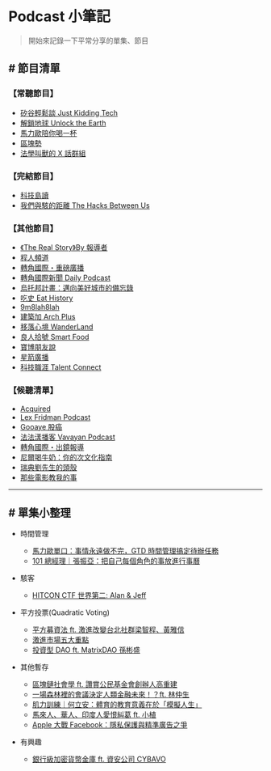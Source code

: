 ##### <!-- ref -->

###### <!-- 常聽節目 -->

[矽谷輕鬆談 just kidding tech]: https://podcasts.apple.com/tw/podcast/%E7%9F%BD%E8%B0%B7%E8%BC%95%E9%AC%86%E8%AB%87-just-kidding-tech/id1493189417
[解鎖地球 unlock the earth]: https://podcasts.apple.com/tw/podcast/%E8%A7%A3%E9%8E%96%E5%9C%B0%E7%90%83-unlock-the-earth/id1476564589
[馬力歐陪你喝一杯]: https://podcasts.apple.com/tw/podcast/%E9%A6%AC%E5%8A%9B%E6%AD%90%E9%99%AA%E4%BD%A0%E5%96%9D%E4%B8%80%E6%9D%AF/id1192212072
[區塊勢]: https://podcasts.apple.com/tw/podcast/%E5%8D%80%E5%A1%8A%E5%8B%A2/id1441274280
[《the real story》by 報導者]: https://podcasts.apple.com/tw/podcast/the-real-story-by-%E5%A0%B1%E5%B0%8E%E8%80%85/id1525816185
[程人頻道]: https://podcasts.apple.com/tw/podcast/%E7%A8%8B%E4%BA%BA%E9%A0%BB%E9%81%93/id1533113063
[轉角國際・重磅廣播]: https://podcasts.apple.com/tw/podcast/%E8%BD%89%E8%A7%92%E5%9C%8B%E9%9A%9B-%E9%87%8D%E7%A3%85%E5%BB%A3%E6%92%AD/id1202558455
[轉角國際新聞 daily podcast]: https://podcasts.apple.com/tw/podcast/%E8%BD%89%E8%A7%92%E5%9C%8B%E9%9A%9B%E6%96%B0%E8%81%9E-daily-podcast/id1469553043
[烏托邦計畫：邁向美好城市的備忘錄]: https://podcasts.apple.com/tw/podcast/%E7%83%8F%E6%89%98%E9%82%A6%E8%A8%88%E7%95%AB-%E9%82%81%E5%90%91%E7%BE%8E%E5%A5%BD%E5%9F%8E%E5%B8%82%E7%9A%84%E5%82%99%E5%BF%98%E9%8C%84/id1578610001
[法學叫獸的 x 話群組]: https://podcasts.apple.com/tw/podcast/%E6%B3%95%E5%AD%B8%E5%8F%AB%E7%8D%B8%E7%9A%84x%E8%A9%B1%E7%BE%A4%E7%B5%84/id1543589611
[寶博朋友說]: https://podcasts.apple.com/tw/podcast/%E5%AF%B6%E5%8D%9A%E6%9C%8B%E5%8F%8B%E8%AA%AA/id1484923390
[建築加 arch plus]: https://podcasts.apple.com/tw/podcast/%E5%BB%BA%E7%AF%89%E5%8A%A0-arch-plus/id1505803192
[移落心境 wanderland]: https://podcasts.apple.com/tw/podcast/%E7%A7%BB%E8%90%BD%E5%BF%83%E5%A2%83-wanderland/id1515532162
[9m8lah8lah]: https://podcasts.apple.com/tw/podcast/9m8lah8lah/id1517855276
[吃史 eat history]: https://podcasts.apple.com/tw/podcast/%E5%90%83%E5%8F%B2-eat-history/id1512632541
[星箭廣播]: https://podcasts.apple.com/tw/podcast/%E6%98%9F%E7%AE%AD%E5%BB%A3%E6%92%AD/id1459758276
[良人拾號 smart food]: https://podcasts.apple.com/tw/podcast/%E8%89%AF%E4%BA%BA%E6%8B%BE%E8%99%9Fsmart-food/id1412392029
[科技職涯 talent connect]: https://podcasts.apple.com/tw/podcast/%E7%A7%91%E6%8A%80%E8%81%B7%E6%B6%AF-talent-connect/id1500645516

###### <!-- 完結節目 -->

[科技島讀]: https://podcasts.apple.com/tw/podcast/%E7%A7%91%E6%8A%80%E5%B3%B6%E8%AE%80/id1264391007
[我們與駭的距離 the hacks between us]: https://podcasts.apple.com/tw/podcast/%E6%88%91%E5%80%91%E8%88%87%E9%A7%AD%E7%9A%84%E8%B7%9D%E9%9B%A2-the-hacks-between-us/id1516406528

###### <!-- 候聽清單 -->

[acquired]: https://podcasts.apple.com/tw/podcast/acquired/id1050462261
[lex fridman podcast]: https://podcasts.apple.com/tw/podcast/lex-fridman-podcast/id1434243584
[gooaye 股癌]: https://podcasts.apple.com/tw/podcast/gooaye-%E8%82%A1%E7%99%8C/id1500839292
[法法漾播客 vavayan podcast]: https://podcasts.apple.com/tw/podcast/%E6%B3%95%E6%B3%95%E6%BC%BE%E6%92%AD%E5%AE%A2vavayan-podcast/id1500383868
[轉角國際・出鏡報導]: https://podcasts.apple.com/tw/podcast/%E8%BD%89%E8%A7%92%E5%9C%8B%E9%9A%9B-%E5%87%BA%E9%8F%A1%E5%A0%B1%E5%B0%8E/id1615138951
[尼爾喝牛奶：你的次文化指南]: https://podcasts.apple.com/tw/podcast/%E5%B0%BC%E7%88%BE%E5%96%9D%E7%89%9B%E5%A5%B6-%E4%BD%A0%E7%9A%84%E6%AC%A1%E6%96%87%E5%8C%96%E6%8C%87%E5%8D%97/id1440108889
[瑞典劉先生的頭殼]: https://podcasts.apple.com/tw/podcast/%E7%91%9E%E5%85%B8%E5%8A%89%E5%85%88%E7%94%9F%E7%9A%84%E9%A0%AD%E6%AE%BC/id1503238087
[那些電影教我的事]: https://podcasts.apple.com/tw/podcast/%E9%82%A3%E4%BA%9B%E9%9B%BB%E5%BD%B1%E6%95%99%E6%88%91%E7%9A%84%E4%BA%8B/id1519378369

###### <!-- 單集小整理 -->

[投資型 dao ft. matrixdao 孫彬盛]: https://podcasts.apple.com/tw/podcast/%E5%8D%80%E5%A1%8A%E5%8B%A2/id1441274280?i=1000554913186
[激進市場五大重點]: https://podcasts.apple.com/tw/podcast/%E5%AF%B6%E5%8D%9A%E6%9C%8B%E5%8F%8B%E8%AA%AA/id1484923390?i=1000456655038
[平方募資法 ft. 激進改變台北社群梁智程、黃雅信]: https://podcasts.apple.com/tw/podcast/%E5%8D%80%E5%A1%8A%E5%8B%A2/id1441274280?i=1000487129036
[銀行級加密貨幣金庫 ft. 資安公司 cybavo]: https://podcasts.apple.com/tw/podcast/%E5%8D%80%E5%A1%8A%E5%8B%A2/id1441274280?i=1000499079707
[馬力歐單口：事情永遠做不完，gtd 時間管理搞定待辦任務]: https://podcasts.apple.com/ca/podcast/%E6%98%A5%E6%97%A5%E8%BF%B7%E4%BD%A0%E5%AD%A3-%E9%A6%AC%E5%8A%9B%E6%AD%90%E5%96%AE%E5%8F%A3%E7%89%B9%E8%BC%AF-%E4%BA%8B%E6%83%85%E6%B0%B8%E9%81%A0%E5%81%9A%E4%B8%8D%E5%AE%8C-%E7%94%A8gtd%E6%99%82%E9%96%93%E7%AE%A1%E7%90%86%E4%B9%8B%E8%A1%93%E6%90%9E%E5%AE%9A%E5%BE%85%E8%BE%A6%E4%BB%BB%E5%8B%99/id1192212072?i=1000475401681
[101 總經理｜張振亞：把自己每個角色的事放進行事曆]: https://podcasts.apple.com/nz/podcast/s4ep24-%E5%8F%B0%E5%8C%97101%E7%B8%BD%E7%B6%93%E7%90%86-%E5%BC%B5%E6%8C%AF%E4%BA%9E-%E7%B6%93%E7%87%9F%E5%AE%B6%E5%BA%AD%E4%B9%9F%E9%9C%80%E8%A6%81%E7%AD%96%E7%95%A5-%E6%8A%8A%E8%87%AA%E5%B7%B1%E6%AF%8F%E5%80%8B%E8%A7%92%E8%89%B2%E8%A9%B2%E5%81%9A%E7%9A%84%E4%BA%8B%E6%94%BE%E9%80%B2%E8%A1%8C%E4%BA%8B%E6%9B%86%E5%B0%B1%E4%B8%8D%E6%9C%83%E7%84%A6%E6%85%AE/id1192212072?i=1000499559348
[區塊鏈社會學 ft. 讚賞公民基金會創辦人高重建]: https://podcasts.apple.com/tw/podcast/%E5%8D%80%E5%A1%8A%E5%8B%A2/id1441274280?i=1000484946425
[一場森林裡的會議決定人類金融未來！？ft. 林仲生]: https://podcasts.apple.com/tw/podcast/%E5%AF%B6%E5%8D%9A%E6%9C%8B%E5%8F%8B%E8%AA%AA/id1484923390?i=1000455346463
[肌力訓練｜何立安：體育的教育意義在於「模擬人生」]: https://podcasts.apple.com/tw/podcast/%E9%A6%AC%E5%8A%9B%E6%AD%90%E9%99%AA%E4%BD%A0%E5%96%9D%E4%B8%80%E6%9D%AF/id1192212072?i=1000488774682
[馬來人、華人、印度人愛恨糾葛 ft. 小植]: https://podcasts.apple.com/tw/podcast/%E8%A7%A3%E9%8E%96%E5%9C%B0%E7%90%83-unlock-the-earth/id1476564589?i=1000539102408
[apple 大戰 facebook：隱私保護與精準廣告之爭]: https://podcasts.apple.com/tw/podcast/%E7%9F%BD%E8%B0%B7%E8%BC%95%E9%AC%86%E8%AB%87-just-kidding-tech/id1493189417?i=1000509061572
[hitcon ctf 世界第二: alan & jeff]: https://podcasts.apple.com/tw/podcast/%E6%88%91%E5%80%91%E8%88%87%E9%A7%AD%E7%9A%84%E8%B7%9D%E9%9B%A2-the-hacks-between-us/id1516406528?i=1000504030181

# Podcast 小筆記

> 開始來記錄一下平常分享的單集、節目

## # 節目清單

### 【常聽節目】

- [矽谷輕鬆談 Just Kidding Tech]
- [解鎖地球 Unlock the Earth]
- [馬力歐陪你喝一杯]
- [區塊勢]
- [法學叫獸的 X 話群組]

### 【完結節目】

- [科技島讀]
- [我們與駭的距離 The Hacks Between Us]

### 【其他節目】

- [《The Real Story》By 報導者]
- [程人頻道]
- [轉角國際・重磅廣播]
- [轉角國際新聞 Daily Podcast]
- [烏托邦計畫：邁向美好城市的備忘錄]
- [吃史 Eat History]
- [9m8lah8lah]
- [建築加 Arch Plus]
- [移落心境 WanderLand]
- [良人拾號 Smart Food]
- [寶博朋友說]
- [星箭廣播]
- [科技職涯 Talent Connect]

### 【候聽清單】

- [Acquired]
- [Lex Fridman Podcast]
- [Gooaye 股癌]
- [法法漾播客 Vavayan Podcast]
- [轉角國際・出鏡報導]
- [尼爾喝牛奶：你的次文化指南]
- [瑞典劉先生的頭殼]
- [那些電影教我的事]

---

## # 單集小整理

- 時間管理

  - [馬力歐單口：事情永遠做不完，GTD 時間管理搞定待辦任務]
  - [101 總經理｜張振亞：把自己每個角色的事放進行事曆]

- 駭客

  - [HITCON CTF 世界第二: Alan & Jeff]

- 平方投票(Quadratic Voting)

  - [平方募資法 ft. 激進改變台北社群梁智程、黃雅信]
  - [激進市場五大重點]
  - [投資型 DAO ft. MatrixDAO 孫彬盛]

- 其他暫存

  - [區塊鏈社會學 ft. 讚賞公民基金會創辦人高重建]
  - [一場森林裡的會議決定人類金融未來！？ft. 林仲生]
  - [肌力訓練｜何立安：體育的教育意義在於「模擬人生」]
  - [馬來人、華人、印度人愛恨糾葛 ft. 小植]
  - [Apple 大戰 Facebook：隱私保護與精準廣告之爭]

- 有興趣

  - [銀行級加密貨幣金庫 ft. 資安公司 CYBAVO]
